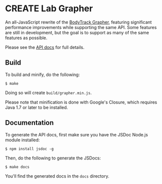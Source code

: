 # CREATE Lab Grapher

An all-JavaScript rewrite of the [BodyTrack Grapher](https://github.com/BodyTrack/Grapher), featuring significant performance improvements while supporting the same API.  Some features are still in development, but the goal is to support as many of the same features as possible.

Please see the [API docs](http://cmu-create-lab.github.io/grapher/docs/) for full details.

## Build

To build and minify, do the following:

    $ make

Doing so will create `build/grapher.min.js`.

Please note that minification is done with Google's Closure, which requires Java 1.7 or later to be installed.
    
## Documentation

To generate the API docs, first make sure you have the JSDoc Node.js module installed:

    $ npm install jsdoc -g

Then, do the following to generate the JSDocs:

    $ make docs

You'll find the generated docs in the `docs` directory.

